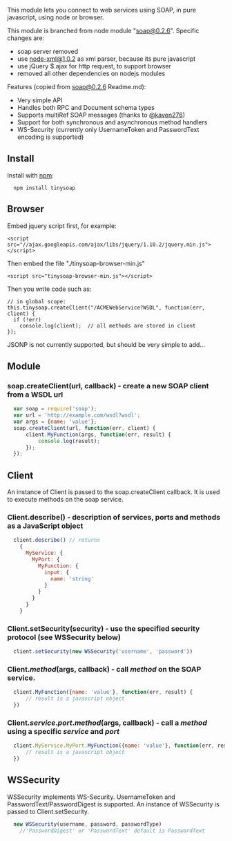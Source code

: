 This module lets you connect to web services using SOAP, in pure javascript, using node or browser.

This module is branched from node module "soap@0.2.6".  Specific changes are:
 
* soap server removed
* use node-xml@1.0.2 as xml parser, because its pure javascript
* use jQuery $.ajax for http request, to support browser
* removed all other dependencies on nodejs modules 
  
Features (copied from soap@0.2.6 Readme.md):

* Very simple API
* Handles both RPC and Document schema types
* Supports multiRef SOAP messages (thanks to [@kaven276](https://github.com/kaven276))
* Support for both synchronous and asynchronous method handlers
* WS-Security (currently only UsernameToken and PasswordText encoding is supported)

## Install

Install with [npm](http://github.com/isaacs/npm):

```
  npm install tinysoap
```

## Browser

Embed jquery script first, for example:

    <script src="//ajax.googleapis.com/ajax/libs/jquery/1.10.2/jquery.min.js"></script>

Then embed the file "./tinysoap-browser-min.js"

    <script src="tinysoap-browser-min.js"></script>
        
Then you write code such as:

    // in global scope:
    this.tinysoap.createClient("/ACMEWebService?WSDL", function(err, client) {
      if (!err) 
        console.log(client);  // all methods are stored in client
    });
    
JSONP is not currently supported, but should be very simple to add...
    
## Module

### soap.createClient(url, callback) - create a new SOAP client from a WSDL url

``` javascript
  var soap = require('soap');
  var url = 'http://example.com/wsdl?wsdl';
  var args = {name: 'value'};
  soap.createClient(url, function(err, client) {
      client.MyFunction(args, function(err, result) {
          console.log(result);
      });
  });
```

## Client

An instance of Client is passed to the soap.createClient callback.  It is used to execute methods on the soap service.

### Client.describe() - description of services, ports and methods as a JavaScript object

``` javascript
  client.describe() // returns
    {
      MyService: {
        MyPort: {
          MyFunction: {
            input: {
              name: 'string'
            }
          }
        }
      }
    }
```

### Client.setSecurity(security) - use the specified security protocol (see WSSecurity below)

``` javascript
  client.setSecurity(new WSSecurity('username', 'password'))
```

### Client.*method*(args, callback) - call *method* on the SOAP service.

``` javascript
  client.MyFunction({name: 'value'}, function(err, result) {
      // result is a javascript object
  })
```
### Client.*service*.*port*.*method*(args, callback) - call a *method* using a specific *service* and *port*

``` javascript
  client.MyService.MyPort.MyFunction({name: 'value'}, function(err, result) {
      // result is a javascript object
  })
```

## WSSecurity

WSSecurity implements WS-Security.  UsernameToken and PasswordText/PasswordDigest is supported. An instance of WSSecurity is passed to Client.setSecurity.

``` javascript
  new WSSecurity(username, password, passwordType)
    //'PasswordDigest' or 'PasswordText' default is PasswordText
```
